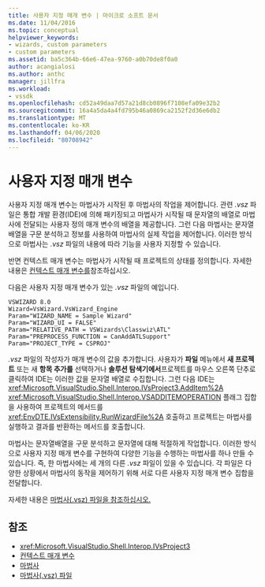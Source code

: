 ```yaml
---
title: 사용자 지정 매개 변수 | 마이크로 소프트 문서
ms.date: 11/04/2016
ms.topic: conceptual
helpviewer_keywords:
- wizards, custom parameters
- custom parameters
ms.assetid: ba5c364b-66e6-47ea-9760-a0b70de8f0a0
author: acangialosi
ms.author: anthc
manager: jillfra
ms.workload:
- vssdk
ms.openlocfilehash: cd52a49daa7d57a21d8cb0896f7108efa09e32b2
ms.sourcegitcommit: 16a4a5da4a4fd795b46a0869ca2152f2d36e6db2
ms.translationtype: MT
ms.contentlocale: ko-KR
ms.lasthandoff: 04/06/2020
ms.locfileid: "80708942"
---
```

# <a name="custom-parameters"></a>사용자 지정 매개 변수
사용자 지정 매개 변수는 마법사가 시작된 후 마법사의 작업을 제어합니다. 관련 *.vsz* 파일은 통합 개발 환경(IDE)에 의해 패키징되고 마법사가 시작될 때 문자열의 배열로 마법사에 전달되는 사용자 정의 매개 변수의 배열을 제공합니다. 그런 다음 마법사는 문자열 배열을 구문 분석하고 정보를 사용하여 마법사의 실제 작업을 제어합니다. 이러한 방식으로 마법사는 *.vsz* 파일의 내용에 따라 기능을 사용자 지정할 수 있습니다.

 반면 컨텍스트 매개 변수는 마법사가 시작될 때 프로젝트의 상태를 정의합니다. 자세한 내용은 [컨텍스트 매개 변수를](../../extensibility/internals/context-parameters.md)참조하십시오.

 다음은 사용자 지정 매개 변수가 있는 *.vsz* 파일의 예입니다.

```
VSWIZARD 8.0
Wizard=VsWizard.VsWizard_Engine
Param="WIZARD_NAME = Sample Wizard"
Param="WIZARD_UI = FALSE"
Param="RELATIVE_PATH = VSWizards\Classwiz\ATL"
Param="PREPROCESS_FUNCTION = CanAddATLSupport"
Param="PROJECT_TYPE = CSPROJ"
```

 *.vsz* 파일의 작성자가 매개 변수의 값을 추가합니다. 사용자가 **파일** 메뉴에서 **새 프로젝트** 또는 새 **항목 추가를** 선택하거나 **솔루션 탐색기에서**프로젝트를 마우스 오른쪽 단추로 클릭하여 IDE는 이러한 값을 문자열 배열로 수집합니다. 그런 다음 IDE는 <xref:Microsoft.VisualStudio.Shell.Interop.IVsProject3.AddItem%2A> <xref:Microsoft.VisualStudio.Shell.Interop.VSADDITEMOPERATION> 플래그 집합을 사용하여 프로젝트의 메서드를 <xref:EnvDTE.IVsExtensibility.RunWizardFile%2A> 호출하고 프로젝트는 마법사를 실행하고 결과를 반환하는 메서드를 호출합니다.

 마법사는 문자열배열을 구문 분석하고 문자열에 대해 적절하게 작업합니다. 이러한 방식으로 사용자 지정 매개 변수를 구현하여 다양한 기능을 수행하는 마법사를 하나 만들 수 있습니다. 즉, 한 마법사에는 세 개의 다른 *.vsz* 파일이 있을 수 있습니다. 각 파일은 다양한 상황에서 마법사의 동작을 제어하기 위해 서로 다른 사용자 지정 매개 변수 집합을 전달합니다.

 자세한 내용은 [마법사(.vsz) 파일을 참조하십시오.](../../extensibility/internals/wizard-dot-vsz-file.md)

## <a name="see-also"></a>참조
- <xref:Microsoft.VisualStudio.Shell.Interop.IVsProject3>
- [컨텍스트 매개 변수](../../extensibility/internals/context-parameters.md)
- [마법사](../../extensibility/internals/wizards.md)
- [마법사(.vsz) 파일](../../extensibility/internals/wizard-dot-vsz-file.md)

